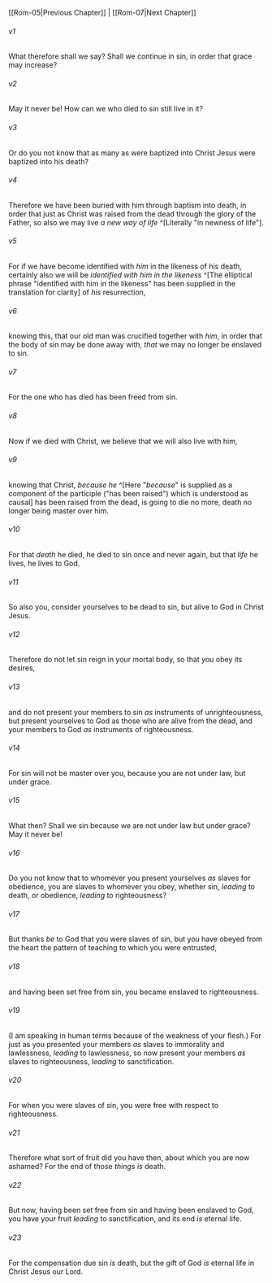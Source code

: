 ﻿---
aliases:
  - Romans 6
---

[[Rom-05|Previous Chapter]] | [[Rom-07|Next Chapter]]

###### v1
What therefore shall we say? Shall we continue in sin, in order that grace may increase?

###### v2
May it never be! How can we who died to sin still live in it?

###### v3
Or do you not know that as many as were baptized into Christ Jesus were baptized into his death?

###### v4
Therefore we have been buried with him through baptism into death, in order that just as Christ was raised from the dead through the glory of the Father, so also we may live _a new way of life_ ^[Literally "in newness of life"].

###### v5
For if we have become identified with _him_ in the likeness of his death, certainly also we will be _identified with him in the likeness_ ^[The elliptical phrase "identified with him in the likeness" has been supplied in the translation for clarity] of _his_ resurrection,

###### v6
knowing this, that our old man was crucified together with _him_, in order that the body of sin may be done away with, _that_ we may no longer be enslaved to sin.

###### v7
For the one who has died has been freed from sin.

###### v8
Now if we died with Christ, we believe that we will also live with him,

###### v9
knowing that Christ, _because he_ ^[Here "_because_" is supplied as a component of the participle ("has been raised") which is understood as causal] has been raised from the dead, is going to die no more, death no longer being master over him.

###### v10
For that _death_ he died, he died to sin once and never again, but that _life_ he lives, he lives to God.

###### v11
So also you, consider yourselves to be dead to sin, but alive to God in Christ Jesus.

###### v12
Therefore do not let sin reign in your mortal body, so that _you_ obey its desires,

###### v13
and do not present your members to sin _as_ instruments of unrighteousness, but present yourselves to God as those who are alive from the dead, and your members to God _as_ instruments of righteousness.

###### v14
For sin will not be master over you, because you are not under law, but under grace.

###### v15
What then? Shall we sin because we are not under law but under grace? May it never be!

###### v16
Do you not know that to whomever you present yourselves _as_ slaves for obedience, you are slaves to whomever you obey, whether sin, _leading_ to death, or obedience, _leading_ to righteousness?

###### v17
But thanks _be_ to God that you were slaves of sin, but you have obeyed from the heart the pattern of teaching to which you were entrusted,

###### v18
and having been set free from sin, you became enslaved to righteousness.

###### v19
(I am speaking in human terms because of the weakness of your flesh.) For just as you presented your members _as_ slaves to immorality and lawlessness, _leading_ to lawlessness, so now present your members _as_ slaves to righteousness, _leading_ to sanctification.

###### v20
For when you were slaves of sin, you were free with respect to righteousness.

###### v21
Therefore what sort of fruit did you have then, about which you are now ashamed? For the end of those _things_ _is_ death.

###### v22
But now, having been set free from sin and having been enslaved to God, you have your fruit _leading_ to sanctification, and its end _is_ eternal life.

###### v23
For the compensation due sin _is_ death, but the gift of God _is_ eternal life in Christ Jesus our Lord.
